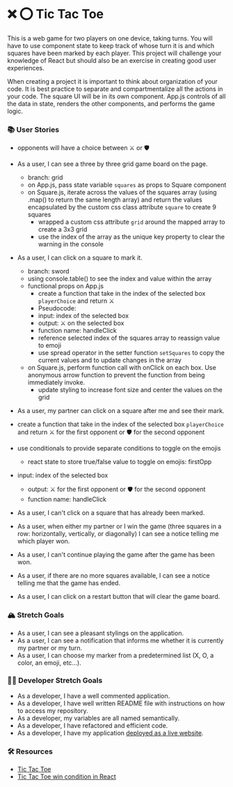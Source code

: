 # ❌ ⭕️ Tic Tac Toe

This is a web game for two players on one device, taking turns. You will have to use component state to keep track of whose turn it is and which squares have been marked by each player. This project will challenge your knowledge of React but should also be an exercise in creating good user experiences.

When creating a project it is important to think about organization of your code. It is best practice to separate and compartmentalize all the actions in your code. The square UI will be in its own component. App.js controls of all the data in state, renders the other components, and performs the game logic.

### 📚 User Stories
- opponents will have a choice between ⚔️ or 🛡

- As a user, I can see a three by three grid game board on the page.
  - branch: grid
  - on App.js, pass state variable `squares` as props to Square component
  - on Square.js, iterate across the values of the squares array (using .map() to return the same length array) and return the values encapsulated by the custom css class attribute `square` to create 9 squares
    - wrapped a custom css attribute `grid` around the mapped array to create a 3x3 grid
    - use the index of the array as the unique key property to clear the warning in the console
  
- As a user, I can click on a square to mark it.
  - branch: sword
  - using console.table() to see the index and value within the array
  - functional props on App.js
    - create a function that take in the index of the selected box `playerChoice` and return ⚔️ 
    - Pseudocode:
    - input: index of the selected box
    - output: ⚔️ on the selected box
    - function name: handleClick
    - reference selected index of the squares array to reassign value to emoji 
    - use spread operator in the setter function `setSquares` to copy the current values and to update changes in the array
  - on Square.js, perform function call with onClick on each box. Use anonymous arrow function to prevent the function from being immediately invoke.
    - update styling to increase font size and center the values on the grid

- As a user, my partner can click on a square after me and see their mark.
- create a function that take in the index of the selected box `playerChoice` and return ⚔️ for the first opponent or 🛡 for the second opponent
- use conditionals to provide separate conditions to toggle on the emojis
    - react state to store true/false value to toggle on emojis: firstOpp

- input: index of the selected box
    - output: ⚔️ for the first opponent or 🛡 for the second opponent
    - function name: handleClick


- As a user, I can't click on a square that has already been marked.
- As a user, when either my partner or I win the game (three squares in a row: horizontally, vertically, or diagonally) I can see a notice telling me which player won.
- As a user, I can't continue playing the game after the game has been won.
- As a user, if there are no more squares available, I can see a notice telling me that the game has ended.
- As a user, I can click on a restart button that will clear the game board.

### 🏔 Stretch Goals

- As a user, I can see a pleasant stylings on the application.
- As a user, I can see a notification that informs me whether it is currently my partner or my turn.
- As a user, I can choose my marker from a predetermined list (X, O, a color, an emoji, etc...).

### 👩‍💻 Developer Stretch Goals

- As a developer, I have a well commented application.
- As a developer, I have well written README file with instructions on how to access my repository.
- As a developer, my variables are all named semantically.
- As a developer, I have refactored and efficient code.
- As a developer, I have my application [deployed as a live website](https://render.com/docs/deploy-create-react-app).

### 🛠 Resources

- [Tic Tac Toe](https://en.wikipedia.org/wiki/Tic-tac-toe)
- [Tic Tac Toe win condition in React](https://forum.freecodecamp.org/t/need-help-understanding-react-tic-tac-toe-winner-function/137840)

